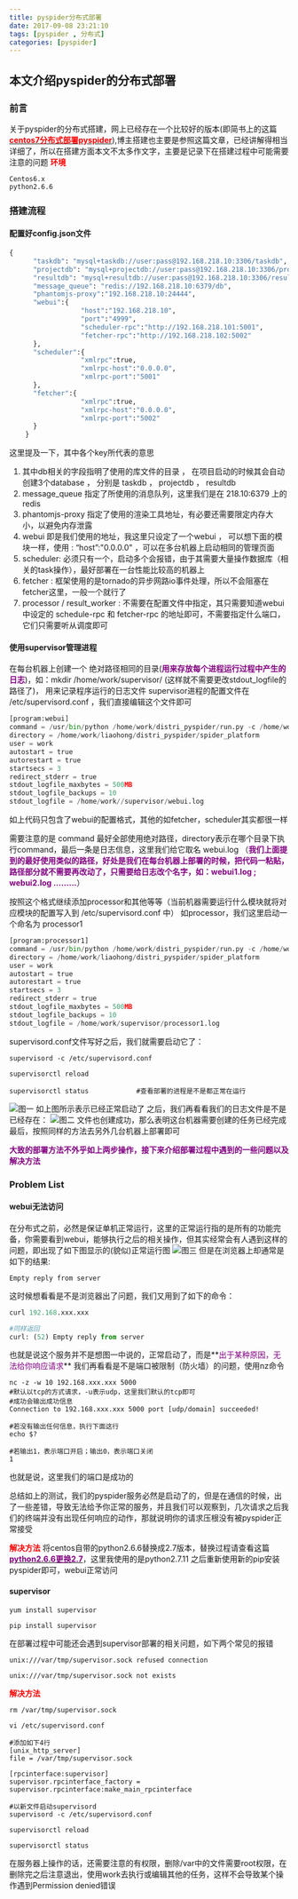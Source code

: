 ```yaml
---
title: pyspider分布式部署
date: 2017-09-08 23:21:10
tags: [pyspider , 分布式]
categories: [pyspider]
---
```

## 本文介绍pyspider的分布式部署
<!-- more -->

### 前言
关于pyspider的分布式搭建，网上已经存在一个比较好的版本(即简书上的这篇[**<font color="red">centos7分布式部署pyspider</font>**](http://www.jianshu.com/p/8eb248697475)),博主搭建也主要是参照这篇文章，已经讲解得相当详细了，所以在搭建方面本文不太多作文字，主要是记录下在搭建过程中可能需要注意的问题
**<font color="red">环境</font>**
```shell
Centos6.x
python2.6.6
```
### 搭建流程
#### 配置好config.json文件
```python
{
      "taskdb": "mysql+taskdb://user:pass@192.168.218.10:3306/taskdb",
      "projectdb": "mysql+projectdb://user:pass@192.168.218.10:3306/projectdb",
      "resultdb": "mysql+resultdb://user:pass@192.168.218.10:3306/resultdb",
      "message_queue": "redis://192.168.218.10:6379/db",
      "phantomjs-proxy":"192.168.218.10:24444",
      "webui":{
                  "host":"192.168.218.10",
                  "port":"4999",
                  "scheduler-rpc":"http://192.168.218.101:5001",
                  "fetcher-rpc":"http://192.168.218.102:5002"
      },
      "scheduler":{
                  "xmlrpc":true,
                  "xmlrpc-host":"0.0.0.0",
                  "xmlrpc-port":"5001"
      },
      "fetcher":{
                  "xmlrpc":true,
                  "xmlrpc-host":"0.0.0.0",
                  "xmlrpc-port":"5002"
      }
    }
```
这里提及一下，其中各个key所代表的意思
1. 其中db相关的字段指明了使用的库文件的目录 ， 在项目启动的时候其会自动创建3个database ， 分别是 taskdb ， projectdb ， resultdb
2. message_queue 指定了所使用的消息队列，这里我们是在 218.10:6379 上的redis
3. phantomjs-proxy 指定了使用的渲染工具地址，有必要还需要限定内存大小，以避免内存泄露
4. webui 即是我们使用的地址，我这里只设定了一个webui ， 可以想下面的模块一样，使用 : “host”:"0.0.0.0" ，可以在多台机器上启动相同的管理页面
5. scheduler:  必须只有一个，启动多个会报错，由于其需要大量操作数据库（相关的task操作），最好部署在一台性能比较高的机器上
6. fetcher : 框架使用的是tornado的异步网路io事件处理，所以不会阻塞在fetcher这里，一般一个就行了
7. processor / result_worker : 不需要在配置文件中指定，其只需要知道webui中设定的 schedule-rpc 和 fetcher-rpc 的地址即可，不需要指定什么端口，它们只需要听从调度即可

#### 使用supervisor管理进程
在每台机器上创建一个 绝对路径相同的目录(**<font color="purple">用来存放每个进程运行过程中产生的日志</font>**)，如：mkdir /home/work/supervisor/ (这样就不需要更改stdout_logfile的路径了)， 用来记录程序运行的日志文件
supervisor进程的配置文件在 /etc/supervisord.conf ，我们直接编辑这个文件即可
```python
[program:webui]
command = /usr/bin/python /home/work/distri_pyspider/run.py -c /home/work/distri_pyspider/config.json webui
directory = /home/work/liaohong/distri_pyspider/spider_platform
user = work
autostart = true
autorestart = true
startsecs = 3
redirect_stderr = true
stdout_logfile_maxbytes = 500MB
stdout_logfile_backups = 10
stdout_logfile = /home/work//supervisor/webui.log
```
如上代码只包含了webui的配置格式，其他的如fetcher，scheduler其实都很一样

需要注意的是 command 最好全部使用绝对路径，directory表示在哪个目录下执行command，最后一条是日志信息，这里我们给它取名 webui.log （**<font color="purple">我们上面提到的最好使用类似的路径，好处是我们在每台机器上部署的时候，把代码一粘贴，路径部分就不需要再改动了，只需要给日志改个名字，如：webui1.log ;  webui2.log .........</font>**）

按照这个格式继续添加processor和其他等等（当前机器需要运行什么模块就将对应模块的配置写入到 /etc/supervisord.conf 中）
如processor，我们这里启动一个命名为 processor1
```python
[program:processor1]
command = /usr/bin/python /home/work/distri_pyspider/run.py -c /home/work/distri_pyspider/config.json processor
directory = /home/work/liaohong/distri_pyspider/spider_platform
user = work
autostart = true
autorestart = true
startsecs = 3
redirect_stderr = true
stdout_logfile_maxbytes = 500MB
stdout_logfile_backups = 10
stdout_logfile = /home/work/supervisor/processor1.log
```
supervisord.conf文件写好之后，我们就需要启动它了：
```shell 
supervisord -c /etc/supervisord.conf

supervisorctl reload

supervisorctl status            #查看部署的进程是不是都正常在运行
```
![图一](/pyspider分布式部署/1.png)
如上图所示表示已经正常启动了
之后，我们再看看我们的日志文件是不是已经存在：
![图二](/pyspider分布式部署/2.png)
文件也创建成功，那么表明这台机器需要创建的任务已经完成
最后，按照同样的方法去另外几台机器上部署即可

**<font color="purple">大致的部署方法不外乎如上两步操作，接下来介绍部署过程中遇到的一些问题以及解决方法</font>**
### Problem List
#### webui无法访问
在分布式之前，必然是保证单机正常运行，这里的正常运行指的是所有的功能完备，你需要看到webui，能够执行之后的相关操作，但其实经常会有人遇到这样的问题，即出现了如下图显示的(貌似)正常运行图
![图三](/pyspider分布式部署/3.png)
但是在浏览器上却通常是如下的结果:
```shell
Empty reply from server
```
这时候想看看是不是浏览器出了问题，我们又用到了如下的命令：
```python
curl 192.168.xxx.xxx

#同样返回
curl: (52) Empty reply from server
```
也就是说这个服务并不是想图一中说的，正常启动了，而是**<font color="purple">出于某种原因，无法给你响应请求</font>**
我们再看看是不是端口被限制（防火墙）的问题，使用nz命令
```shell
nc -z -w 10 192.168.xxx.xxx 5000
#默认以tcp的方式请求，-u表示udp，这里我们默认的tcp即可
#成功会输出成功信息
Connection to 192.168.xxx.xxx 5000 port [udp/domain] succeeded!

#若没有输出任何信息，执行下面这行
echo $?

#若输出1，表示端口开启；输出0，表示端口关闭
1
```
也就是说，这里我们的端口是成功的

总结如上的测试，我们的pyspider服务必然是启动了的，但是在通信的时候，出了一些差错，导致无法给予你正常的服务，并且我们可以观察到，几次请求之后我们的终端并没有出现任何响应的动作，那就说明你的请求压根没有被pyspider正常接受

**<font color="red">解决方法</font>**
将centos自带的python2.6.6替换成2.7版本，替换过程请查看这篇[<font color="purple">**python2.6.6更换2.7**</font>](http://tingyun.site/2017/09/09/python2-6-6%E6%9B%B4%E6%8D%A22-7/)，这里我使用的是python2.7.11
之后重新使用新的pip安装pyspider即可，webui正常访问

#### supervisor
```
yum install supervisor

pip install supervisor
```
在部署过程中可能还会遇到supervisor部署的相关问题，如下两个常见的报错
```shell
unix:///var/tmp/supervisor.sock refused connection

unix:///var/tmp/supervisor.sock not exists
```
**<font color="red">解决方法</font>**
```shell
rm /var/tmp/supervisor.sock

vi /etc/supervisord.conf

#添加如下4行
[unix_http_server]
file = /var/tmp/supervisor.sock

[rpcinterface:supervisor]
supervisor.rpcinterface_factory = supervisor.rpcinterface:make_main_rpcinterface

#以新文件启动supervisord
supervisord -c /etc/supervisord.conf

supervisorctl reload

supervisorctl status
```
在服务器上操作的话，还需要注意的有权限，删除/var中的文件需要root权限，在删除完之后注意退出，使用work去执行或编辑其他的任务，这样不会导致某个操作遇到Permission denied错误
